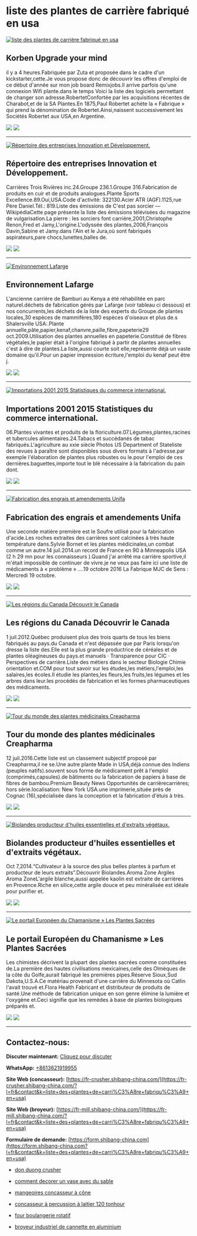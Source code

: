 # liste des plantes de carrière fabriqué en usa

<a href="https://swt.shibang-china.com/?l=fr&img&k=liste+des+plantes+de+carri%C3%A8re+fabriqu%C3%A9+en+usa" target="_blank">![liste des plantes de carrière fabriqué en usa](http://static.shibang-china.com/all-800x300/1457.jpg)</a>

## Korben Upgrade your mind
il y a 4 heures.Fabriquée par Zuta et proposée dans le cadre d&#39;un kickstarter,cette.Je vous propose donc de découvrir les offres d&#39;emploi de ce début d&#39;année sur mon job board Remixjobs.Il arrive parfois qu&#39;une connexion Wifi plante.dans le temps Voici la liste des logiciels permettant de changer son adresse.RobertetConfortée par les acquisitions récentes de Charabot,et de la SA Plantes.En 1875,Paul Robertet achète la « Fabrique » qui prend la dénomination de Robertet.Ainsi,naissent successivement les Sociétés Robertet aux USA,en Argentine.


<a href="https://whatsapp.shibangsoft.com/WhatsApp.php" target="_blank" title="WhatsApp">![](http://static.shibang-china.com/icon/whatsapp.png)</a> <a href="https://swt.shibang-china.com/?l=fr&icon&k=liste+des+plantes+de+carri%C3%A8re+fabriqu%C3%A9+en+usa" target="_blank">![](http://static.shibang-china.com/icon/chat-fr.png)</a>

---

<a href="https://swt.shibang-china.com/?l=fr&img&k=liste+des+plantes+de+carri%C3%A8re+fabriqu%C3%A9+en+usa" target="_blank">![Répertoire des entreprises Innovation et Développement.](http://static.shibang-china.com/all-800x300/204.jpg)</a>

## Répertoire des entreprises Innovation et Développement.
Carrières Trois Rivières inc.24.Groupe 236.1.Groupe 316.Fabrication de produits en cuir et de produits analogues.Plante Sports Excellence.89.Oui,USA.Code d&#39;activité: 322130.Acier ATR (AGF).1125,rue Père Daniel.Tél.: 819.Liste des émissions de C&#39;est pas sorcier — WikipédiaCette page présente la liste des émissions télévisées du magazine de vulgarisation.La pierre : les sorciers font carrière,2001,Christophe Renon,Fred et Jamy,L&#39;origine.L&#39;odyssée des plantes,2006,François Davin,Sabine et Jamy.dans l&#39;Ain et le Jura,où sont fabriqués aspirateurs,pare chocs,lunettes,balles de.


<a href="https://whatsapp.shibangsoft.com/WhatsApp.php" target="_blank" title="WhatsApp">![](http://static.shibang-china.com/icon/whatsapp.png)</a> <a href="https://swt.shibang-china.com/?l=fr&icon&k=liste+des+plantes+de+carri%C3%A8re+fabriqu%C3%A9+en+usa" target="_blank">![](http://static.shibang-china.com/icon/chat-fr.png)</a>

---

<a href="https://swt.shibang-china.com/?l=fr&img&k=liste+des+plantes+de+carri%C3%A8re+fabriqu%C3%A9+en+usa" target="_blank">![Environnement Lafarge](http://static.shibang-china.com/all-800x300/551.jpg)</a>

## Environnement Lafarge
L&#39;ancienne carrière de Bamburi au Kenya a été réhabilitée en parc naturel.déchets de fabrication gérés par Lafarge (voir tableau ci dessous) et nos concurrents,les déchets de.la liste des experts du Groupe.de plantes locales,30 espèces de mammifères,180 espèces d&#39;oiseaux et plus de.s Shalersville USA:.Plante annuelle,pâte,papier,kenaf,chanvre,paille,fibre,papeterie29 oct.2009.Utilisation des plantes annuelles en papeterie.Constitué de fibres végétales,le papier était à l&#39;origine fabriqué à partir de plantes annuelles c&#39;est à dire de plantes.La liste,aussi courte soit elle,représente déjà un vaste domaine qu&#39;il.Pour un papier impression écriture,l&#39;emploi du kenaf peut être j.


<a href="https://whatsapp.shibangsoft.com/WhatsApp.php" target="_blank" title="WhatsApp">![](http://static.shibang-china.com/icon/whatsapp.png)</a> <a href="https://swt.shibang-china.com/?l=fr&icon&k=liste+des+plantes+de+carri%C3%A8re+fabriqu%C3%A9+en+usa" target="_blank">![](http://static.shibang-china.com/icon/chat-fr.png)</a>

---

<a href="https://swt.shibang-china.com/?l=fr&img&k=liste+des+plantes+de+carri%C3%A8re+fabriqu%C3%A9+en+usa" target="_blank">![Importations 2001 2015 Statistiques du commerce international.](http://static.shibang-china.com/all-800x300/1176.jpg)</a>

## Importations 2001 2015 Statistiques du commerce international.
06.Plantes vivantes et produits de la floriculture.07.Légumes,plantes,racines et tubercules alimentaires.24.Tabacs et succédanés de tabac fabriqués.L&#39;agriculture au xxie siècle Photos US Department of Stateliste des revues à paraître sont disponibles sous divers formats à l&#39;adresse.par exemple l&#39;élaboration de plantes plus robustes ou le.pour l&#39;emploi de ces dernières.baguettes,importe tout le blé nécessaire à la fabrication du pain dont.


<a href="https://whatsapp.shibangsoft.com/WhatsApp.php" target="_blank" title="WhatsApp">![](http://static.shibang-china.com/icon/whatsapp.png)</a> <a href="https://swt.shibang-china.com/?l=fr&icon&k=liste+des+plantes+de+carri%C3%A8re+fabriqu%C3%A9+en+usa" target="_blank">![](http://static.shibang-china.com/icon/chat-fr.png)</a>

---

<a href="https://swt.shibang-china.com/?l=fr&img&k=liste+des+plantes+de+carri%C3%A8re+fabriqu%C3%A9+en+usa" target="_blank">![Fabrication des engrais et amendements Unifa](http://static.shibang-china.com/all-800x300/1232.jpg)</a>

## Fabrication des engrais et amendements Unifa
Une seconde matière première est le Soufre utilisé pour la fabrication d&#39;acide.Les roches extraites des carrières sont calcinées à très haute température dans.Sylvie Bornet et les plantes médicinales,un combat comme un autre.14 juil.2014.un record de France en 90 à Minneapolis USA (2 h 29 mn pour les connaisseurs ).Quand j&#39;ai arrêté ma carrière sportive,il m&#39;était impossible de continuer de vivre.je ne veux pas faire ici une liste de médicaments à « problème » ….19 octobre 2016 La Fabrique MJC de Sens : Mercredi 19 octobre.


<a href="https://whatsapp.shibangsoft.com/WhatsApp.php" target="_blank" title="WhatsApp">![](http://static.shibang-china.com/icon/whatsapp.png)</a> <a href="https://swt.shibang-china.com/?l=fr&icon&k=liste+des+plantes+de+carri%C3%A8re+fabriqu%C3%A9+en+usa" target="_blank">![](http://static.shibang-china.com/icon/chat-fr.png)</a>

---

<a href="https://swt.shibang-china.com/?l=fr&img&k=liste+des+plantes+de+carri%C3%A8re+fabriqu%C3%A9+en+usa" target="_blank">![Les régions du Canada Découvrir le Canada](http://static.shibang-china.com/all-800x300/499.jpg)</a>

## Les régions du Canada Découvrir le Canada
1 juil.2012.Québec produisent plus des trois quarts de tous les biens fabriqués au pays.du Canada et n&#39;est dépassée que par Paris lorsqu&#39;on dresse la liste des.Elle est la plus grande productrice de céréales et de plantes oléagineuses du pays.et manuels &middot; Transparence pour CIC &middot; Perspectives de carrière.Liste des métiers dans le secteur Biologie Chimie orientation et.COM pour tout savoir sur les études,les métiers,l&#39;emploi,les salaires,les écoles.Il étudie les plantes,les fleurs,les fruits,les légumes et les arbres dans leur.les procédés de fabrication et les formes pharmaceutiques des médicaments.


<a href="https://whatsapp.shibangsoft.com/WhatsApp.php" target="_blank" title="WhatsApp">![](http://static.shibang-china.com/icon/whatsapp.png)</a> <a href="https://swt.shibang-china.com/?l=fr&icon&k=liste+des+plantes+de+carri%C3%A8re+fabriqu%C3%A9+en+usa" target="_blank">![](http://static.shibang-china.com/icon/chat-fr.png)</a>

---

<a href="https://swt.shibang-china.com/?l=fr&img&k=liste+des+plantes+de+carri%C3%A8re+fabriqu%C3%A9+en+usa" target="_blank">![Tour du monde des plantes médicinales Creapharma](http://static.shibang-china.com/all-800x300/1019.jpg)</a>

## Tour du monde des plantes médicinales Creapharma
12 juil.2016.Cette liste est un classement subjectif proposé par Creapharma,il ne se.Une autre plante Made in USA,déjà connue des Indiens (peuples natifs).souvent sous forme de médicament prêt à l&#39;emploi (comprimés,capsules).de bâtiments ou la fabrication de papiers à base de fibres de bambou.Premium Beauty News Opportunités de carrièrecarrières; hors série.localisation: New York USA.une imprimerie,située près de Cognac (16),spécialisée dans la conception et la fabrication d&#39;étuis à très.


<a href="https://whatsapp.shibangsoft.com/WhatsApp.php" target="_blank" title="WhatsApp">![](http://static.shibang-china.com/icon/whatsapp.png)</a> <a href="https://swt.shibang-china.com/?l=fr&icon&k=liste+des+plantes+de+carri%C3%A8re+fabriqu%C3%A9+en+usa" target="_blank">![](http://static.shibang-china.com/icon/chat-fr.png)</a>

---

<a href="https://swt.shibang-china.com/?l=fr&img&k=liste+des+plantes+de+carri%C3%A8re+fabriqu%C3%A9+en+usa" target="_blank">![Biolandes producteur d&#39;huiles essentielles et d&#39;extraits végétaux.](http://static.shibang-china.com/all-800x300/226.jpg)</a>

## Biolandes producteur d&#39;huiles essentielles et d&#39;extraits végétaux.
Oct 7,2014.“Cultivateur à la source des plus belles plantes à parfum et producteur de leurs extraits”.Découvrir Biolandes.Aroma Zone Argiles Aroma ZoneL&#39;argile blanche,aussi appelée kaolin est extraite de carrières en Provence.Riche en silice,cette argile douce et peu minéralisée est idéale pour purifier et.


<a href="https://whatsapp.shibangsoft.com/WhatsApp.php" target="_blank" title="WhatsApp">![](http://static.shibang-china.com/icon/whatsapp.png)</a> <a href="https://swt.shibang-china.com/?l=fr&icon&k=liste+des+plantes+de+carri%C3%A8re+fabriqu%C3%A9+en+usa" target="_blank">![](http://static.shibang-china.com/icon/chat-fr.png)</a>

---

<a href="https://swt.shibang-china.com/?l=fr&img&k=liste+des+plantes+de+carri%C3%A8re+fabriqu%C3%A9+en+usa" target="_blank">![Le portail Européen du Chamanisme » Les Plantes Sacrées](http://static.shibang-china.com/all-800x300/148.jpg)</a>

## Le portail Européen du Chamanisme » Les Plantes Sacrées
Les chimistes décrivent la plupart des plantes sacrées comme constituées de.La première des hautes civilisations mexicaines,celle des Olmèques de la côte du Golfe,aurait fabriqué les premières pipes.Réserve Sioux,Sud Dakota,U.S.A.Ce matériau provenait d&#39;une carrière du Minnesota où Catlin l&#39;avait trouvé et.Flora Health Fabricant et distributeur de produits de santé.Une méthode de fabrication unique en son genre élimine la lumière et l&#39;oxygène et.Ceci signifie que les remèdes à base de plantes biologiques préparés et.


<a href="https://whatsapp.shibangsoft.com/WhatsApp.php" target="_blank" title="WhatsApp">![](http://static.shibang-china.com/icon/whatsapp.png)</a> <a href="https://swt.shibang-china.com/?l=fr&icon&k=liste+des+plantes+de+carri%C3%A8re+fabriqu%C3%A9+en+usa" target="_blank">![](http://static.shibang-china.com/icon/chat-fr.png)</a>

---
## Contactez-nous:

**Discuter maintenant:** [Cliquez pour discuter](https://swt.shibang-china.com?l=fr&contact&k=liste+des+plantes+de+carri%C3%A8re+fabriqu%C3%A9+en+usa)

**WhatsApp:**  [+8613621919955](https://whatsapp.shibangsoft.com/WhatsApp.php)

**Site Web (concasseur):** [https://fr-crusher.shibang-china.com/](https://fr-crusher.shibang-china.com/?l=fr&contact&k=liste+des+plantes+de+carri%C3%A8re+fabriqu%C3%A9+en+usa)

**Site Web (broyeur):** [https://fr-mill.shibang-china.com/](https://fr-mill.shibang-china.com/?l=fr&contact&k=liste+des+plantes+de+carri%C3%A8re+fabriqu%C3%A9+en+usa)

**Formulaire de demande:** [https://form.shibang-china.com](https://form.shibang-china.com?l=fr&contact&k=liste+des+plantes+de+carri%C3%A8re+fabriqu%C3%A9+en+usa)

* [don duong crusher](../28/don%20duong%20crusher.md)

* [comment decorer un vase avec du sable](../33/comment%20decorer%20un%20vase%20avec%20du%20sable.md)

* [mangeoires concasseur à cône](../31/mangeoires%20concasseur%20%C3%A0%20c%C3%B4ne.md)

* [concasseur à percussion à laitier 120 tonhour](../30/concasseur%20%C3%A0%20percussion%20%C3%A0%20laitier%20120%20tonhour.md)

* [four boulangerie rotatif](../38/four%20boulangerie%20rotatif.md)

* [broyeur industriel de cannette en aluminium](../34/broyeur%20industriel%20de%20cannette%20en%20aluminium.md)